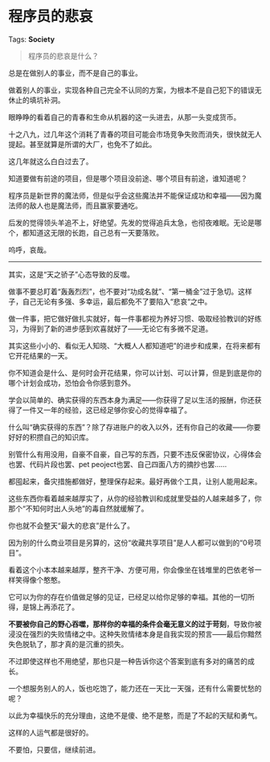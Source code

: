 # 程序员的悲哀

Tags: **Society**

> 程序员的悲哀是什么？



总是在做别人的事业，而不是自己的事业。

做着别人的事业，实现各种自己完全不认同的方案，为根本不是自己犯下的错误无休止的填坑补洞。

眼睁睁的看着自己的青春和生命从机器的这一头进去，从那一头变成货币。

十之八九，过几年这个消耗了青春的项目可能会市场竞争失败而消失，很快就无人提起。甚至就算是所谓的大厂，也免不了如此。

这几年就这么白白过去了。

知道要做有前途的项目，但是哪个项目没前途、哪个项目有前途，谁知道呢？

程序员是新世界的魔法师，但是似乎会这些魔法并不能保证成功和幸福——因为魔法师的敌人也是魔法师，而且赢家要通吃。

后发的觉得领头羊追不上，好绝望。先发的觉得追兵太急，也彻夜难眠。无论是哪个，都知道这无限的长跑，自己总有一天要落败。

呜呼，哀哉。



---

其实，这是“天之骄子”心态导致的反噬。

做事不要总盯着“轰轰烈烈”，也不要对“功成名就”、“第一桶金”过于急切。这样子，自己无论有多强、多幸运，最后都免不了要陷入“悲哀“之中。

做一件事，把它做好做扎实就好，每一件事都视为养好习惯、吸取经验教训的好练习，为得到了新的进步感到欢喜就好了——无论它有多微不足道。

其实这些小小的、看似无人知晓、“大概人人都知道吧”的进步和成果，在将来都有它开花结果的一天。

你不知道会是什么、是何时会开花结果，你可以计划、可以计算，但是到底是你的哪个计划会成功，恐怕会令你感到意外。

学会以简单的、确实获得的东西本身为满足——你获得了足以生活的报酬，你还获得了一件又一年的经验，这已经足够你安心的觉得幸福了。

什么叫“确实获得的东西”？除了存进账户的收入以外，还有你自己的收藏——你要好好的积攒自己的知识库。

别管什么有用没用，自豪不自豪，自己写的东西，只要不违反保密协议，心得体会也罢、代码片段也罢、pet peoject也罢、自己四面八方的摘抄也罢……

都囤起来，备灾措施都做好，整理保存起来。最好再做个工具，让别人能用起来。

这些东西你看着越来越厚实了，从你的经验教训和成就里受益的人越来越多了，你那个“不知何时出人头地”的毒自然就缓解了。

你也就不会整天“最大的悲哀”是什么了。

因为别的什么商业项目是另算的，这份“收藏共享项目”是人人都可以做到的“0号项目”。

看着这个小本本越来越厚，整齐干净、方便可用，你会像坐在钱堆里的巴依老爷一样笑得像个憨憨。

它可以为你的存在价值做足够的见证，已经足以给你足够的幸福。其他的一切所得，是锦上再添花了。

  


**不要被你自己的野心吞噬，那样你的幸福的条件会毫无意义的过于苛刻**，导致你被浸没在强烈的失败情绪之中。这种失败情绪本身是自我实现的预言——最后你黯然失色脱轨了，那才真的是沉重的损失。

不过即使这样也不用绝望，那也只是一种告诉你这个答案到底有多对的痛苦的成长。

一个想服务别人的人，饭也吃饱了，能力还在一天比一天强，还有什么需要忧愁的呢？

以此为幸福快乐的充分理由，这绝不是傻、绝不是憨，而是了不起的天赋和勇气。

这样的人运气都是很好的。

不要怕，只要信，继续前进。



